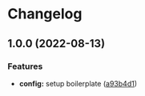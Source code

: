 # Changelog

## 1.0.0 (2022-08-13)


### Features

* **config:** setup boilerplate ([a93b4d1](https://github.com/chrisvasey/nice-kettle/commit/a93b4d1464c5f2d59bbd23636a480a370c06d6c7))
